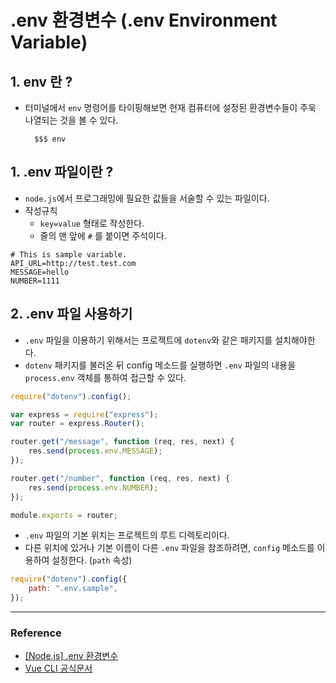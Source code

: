 # .env 환경변수 (.env Environment Variable)

## 1. env 란 ?

- 터미널에서 `env` 명령어를 타이핑해보면 현재 컴퓨터에 설정된 환경변수들이 주욱 나열되는 것을 볼 수 있다.

      	$$$ env

## 1. .env 파일이란 ?

- `node.js`에서 프로그래밍에 필요한 값들을 서술할 수 있는 파일이다.
- 작성규칙
  - `key=value` 형태로 작성한다.
  - 줄의 맨 앞에 `#` 를 붙이면 주석이다.

```
# This is sample variable.
API_URL=http://test.test.com
MESSAGE=hello
NUMBER=1111
```

## 2. .env 파일 사용하기

- `.env` 파일을 이용하기 위해서는 프로젝트에 `dotenv`와 같은 패키지를 설치해야한다.
- `dotenv` 패키지를 불러온 뒤 config 메소드를 실행하면 `.env` 파일의 내용을 `process.env` 객체를 통하여 접근할 수 있다.

```javascript
require("dotenv").config();
```

```javascript
var express = require("express");
var router = express.Router();

router.get("/message", function (req, res, next) {
	res.send(process.env.MESSAGE);
});

router.get("/number", function (req, res, next) {
	res.send(process.env.NUMBER);
});

module.exports = router;
```

- `.env` 파일의 기본 위치는 프로젝트의 루트 디렉토리이다.
- 다른 위치에 있거나 기본 이름이 다른 `.env` 파일을 참조하려면, `config` 메소드를 이용하여 설정한다. (`path` 속성)

```javascript
require("dotenv").config({
	path: ".env.sample",
});
```

---

### Reference

- [[Node.js] .env 환경변수](https://spiralmoon.tistory.com/entry/Nodejs-env-%ED%99%98%EA%B2%BD%EB%B3%80%EC%88%98)
- [Vue CLI 공식문서](https://cli.vuejs.org/guide/cli-service.html#vue-cli-service-build)

$$
$$

$$
$$
